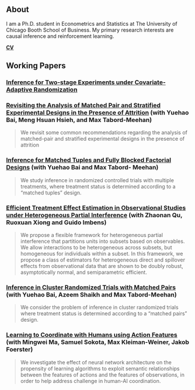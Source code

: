 ## About

I am a Ph.D. student in Econometrics and Statistics at The University of Chicago Booth School of Business. My primary research interests are causal inference and reinforcement learning. 

[**CV**](https://ljz0.github.io/CV.pdf)

## Working Papers

### [Inference for Two-stage Experiments under Covariate-Adaptive Randomization](https://arxiv.org/pdf/2301.09016.pdf)

### [Revisiting the Analysis of Matched Pair and Stratified Experimental Designs in the Presence of Attrition](https://arxiv.org/pdf/2209.11840.pdf) (with Yuehao Bai, Meng Hsuan Hsieh, and Max Tabord-Meehan)

> We revisit some common recommendations regarding the analysis of matched-pair and stratified experimental designs in the presence of attrition

### [Inference for Matched Tuples and Fully Blocked Factorial Designs](https://arxiv.org/pdf/2206.04157.pdf) (with Yuehao Bai and Max Tabord- Meehan)

> We study inference in randomized controlled trials with multiple treatments, where treatment status is determined according to a “matched tuples” design.

### [Efficient Treatment Effect Estimation in Observational Studies under Heterogeneous Partial Interference](https://arxiv.org/pdf/2107.12420.pdf) (with Zhaonan Qu, Ruoxuan Xiong and Guido Imbens)

> We propose a flexible framework for heterogeneous partial interference that partitions units into subsets based on observables. We allow interactions to be heterogeneous across subsets, but homogeneous for individuals within a subset. In this framework, we propose a class of estimators for heterogeneous direct and spillover effects from observational data that are shown to be doubly robust, asymptotically normal, and semiparametric efficient.

### [Inference in Cluster Randomized Trials with Matched Pairs](https://arxiv.org/pdf/2211.14903v1.pdf) (with Yuehao Bai, Azeem Shaikh and Max Tabord-Meehan)

> We consider the problem of inference in cluster randomized trials where treatment status is determined according to a “matched pairs” design. 


### [Learning to Coordinate with Humans using Action Features](https://arxiv.org/pdf/2201.12658.pdf) (with Mingwei Ma, Samuel Sokota, Max Kleiman-Weiner, Jakob Foerster)

> We investigate the effect of neural network architecture on the propensity of learning algorithms to exploit semantic relationships between the features of actions and the features of observations, in order to help address challenge in human-AI coordination.
